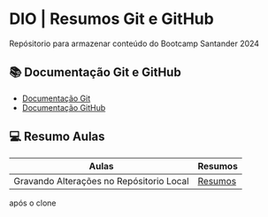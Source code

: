 
# DIO | Resumos Git e GitHub

Repósitorio para armazenar conteúdo do Bootcamp Santander 2024 

## 📚 Documentação Git e GitHub
- [Documentação Git](https://git-scm.com/docs/git/pt_BR)
- [ Documentação GitHub](https://docs.github.com/)

## 💻 Resumo Aulas
| Aulas | Resumos | 
| -------| --------| 
| Gravando Alterações no Repósitorio Local | [Resumos]() | 
após o clone
